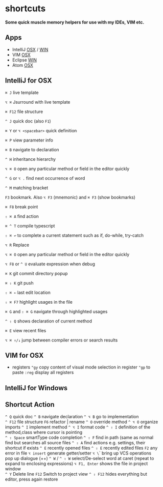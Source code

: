 # shortcuts

**Some quick muscle memory helpers for use with my IDEs, VIM etc.**



## Apps
* IntelliJ  [OSX](#intellij-for-osx) / [WIN](#intellij-for-windows)
* VIM [OSX](#vim-for-osx)
* Eclipse [WIN](#eclipse-windows)
* Atom [OSX](#atom-osx)



## IntelliJ for OSX


`⌘ J`  live template

`⌥ ⌘`  Jsurround with live template

`⌘ F12`  file structure

`^ J`  quick doc (also `F1`)

`⌘ Y` or `⌥ <spacebar>`  quick definition

`⌘ P`  view parameter info

`⌘ B`  navigate to declaration

`^ H`  inheritance hierarchy

`⌥ ⌘ O`  open any particular method or field in the editor quickly

`^ G` or `⌥ .`  find next occurrence of word

`^ M`  matching bracket

`F3`  bookmark. Also `⌥ F3` (mnemonic) and `⌘ F3` (show bookmarks)

`⌘ F8`  break point

`⇧ ⌘ A`  find action

`⌘ ^ T`  compile typescript

`⇧ ⌘ ↩︎`  to complete a current statement such as if, do-while, try-catch

`⌥ R`  Replace

`⌥ ⌘ O`  open any particular method or field in the editor quickly

`⌥ F8` or `^ U`  evaluate expression when debug

`⌘ K`  git commit directory popup

`⌘ ⇧ K`  git push

`⇧ ⌘ ←`  last edit location

`⇧ ⌘ F7`  highlight usages in the file

`⌘ G` and `⇧ ⌘ G`  navigate through highlighted usages

`^ ⇧ Q`  shows declaration of current method

`⌘ E`  view recent files

`⌥ ⌘ ↑/↓`  jump between compiler errors or search results



## VIM for OSX

* registers
`"gy`  copy content of visual mode selection in register `"gp` to paste
`:reg`  display all registers





## IntelliJ for Windows

Shortcut                        Action                          
-----------------------------------------------------------------------------------------------------
`^ Q`                           quick doc
`^ B`                           navigate declaration
`^ ⌥ B`                         go to implementation    
`^ F12`                         file structure
`F6`                            refactor | rename
`^ O`                           override method
`^ ⌥ O`                         organize imports
`^ I`                           implement method
`^ ⌥ I`                         format code
`^ ⇧ I`                         definition of the method,class where cursor is pointing    
`^ ⇧ Space`                     smartType code completion
`^ ⇧ F`                         find in path (same as normal find but searches all source files
`^ ⇧ A`                         find actions e.g. settings, their shortcut if exists
`^ E`                           recently opened files
`^ ⇧ E`                         recently edited files
`F2`                            any error in file
`⌥ insert`                      generate getter/setter
`⌥ \`\`                         bring up VCS operations pop up dialogue (++)
`^ W`  / `^ ⇧ W`                select/De-select word at caret (repeat to expand to enclosing expressions)
`⌥ F1, Enter`                   shows the file in project window    
`^ Y`                           Delete line
`F12`                           Switch to project view
`^ ⇧ F12`                       hides everything but editor, press again restore
